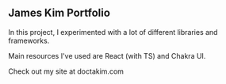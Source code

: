 ## James Kim Portfolio

In this project, I experimented with a lot of different libraries and frameworks.

Main resources I've used are React (with TS) and Chakra UI.

Check out my site at doctakim.com
